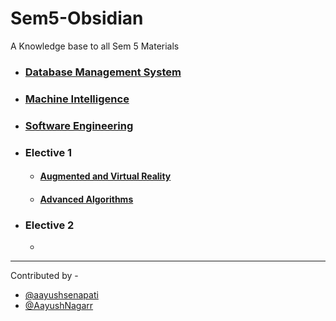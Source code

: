 # Sem5-Obsidian
A Knowledge base to all Sem 5 Materials

- ### [Database Management System](DBMS/database-management-system.md)
- ### [Machine Intelligence](MI/machine-intelligence.md)
- ### [Software Engineering](SE/software-engineering.md)
- ### Elective 1
	- #### [Augmented and Virtual Reality](ARVR/arvr.md)
	- #### [Advanced Algorithms](AA/advanced-algorithms.md)
- ### Elective 2
	- 




---
Contributed by - 
- [@aayushsenapati](https://github.com/aayushsenapati) 
- [@AayushNagarr](https://github.com/AayushNagarr)
